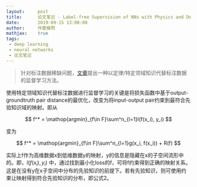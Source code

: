 ```yaml
---
layout:     post
title:      论文笔记 - Label-free Supervision of NNs with Physics and Domain Knowledge
date:       2019-09-15 13:00:00
author:     作壹條苟
mathjax:    true
tags:
 - deep learning
 - neural networks
 - 论文笔记
---
```


> 针对标注数据稀缺问题，[文章](https://www.aaai.org/Conferences/AAAI/2017/PreliminaryPapers/12-Stewart-14967.pdf)提出一种以定律/特定领域知识代替标注数据的监督学习方法。


使用特定领域知识代替标注数据进行监督学习的关键是将损失函数中基于output-groundtruth pair distance的最优化，改变为将input-output pair约束到最符合先验知识域的映射。即从

$$
f^* = \mathop{argmin}_{f\in F}\sum^n_{l=1}l(f(x_i), y_i) 
$$

变为

$$
f^* = \mathop{argmin}_{f\in F}\sum^n_{l=1}g(x_i, f(x_i)) + R(f)
$$

实际上f作为高维数据x到低维数据y的映射，y的信息是隐藏在x的子空间流形中的。即，$l(f(x_i), y_i)$ 中，通过找到最小化loss的f，可将f约束得到正确的映射关系。这是在没有y在x子空间中分布的先验知识的前提下。若有先验知识，则可使用约束让映射得到符合先验知识的分布，即公式2。
